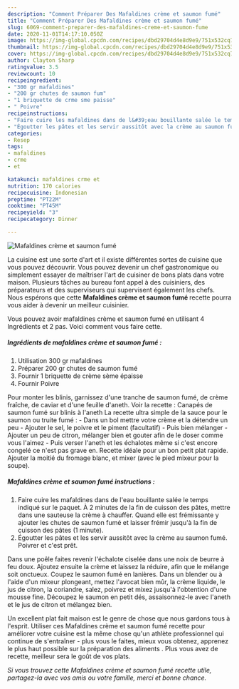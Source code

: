 ```yaml
---
description: "Comment Préparer Des Mafaldines crème et saumon fumé"
title: "Comment Préparer Des Mafaldines crème et saumon fumé"
slug: 6069-comment-preparer-des-mafaldines-creme-et-saumon-fume
date: 2020-11-01T14:17:10.050Z
image: https://img-global.cpcdn.com/recipes/dbd29704d4e8d9e9/751x532cq70/mafaldines-creme-et-saumon-fume-photo-principale-de-la-recette.jpg
thumbnail: https://img-global.cpcdn.com/recipes/dbd29704d4e8d9e9/751x532cq70/mafaldines-creme-et-saumon-fume-photo-principale-de-la-recette.jpg
cover: https://img-global.cpcdn.com/recipes/dbd29704d4e8d9e9/751x532cq70/mafaldines-creme-et-saumon-fume-photo-principale-de-la-recette.jpg
author: Clayton Sharp
ratingvalue: 3.5
reviewcount: 10
recipeingredient:
- "300 gr mafaldines"
- "200 gr chutes de saumon fum"
- "1 briquette de crme sme paisse"
- " Poivre"
recipeinstructions:
- "Faire cuire les mafaldines dans de l&#39;eau bouillante salée le temps indiqué sur le paquet. À 2 minutes de la fin de cuisson des pâtes, mettre dans une sauteuse la crème à chauffer. Quand elle est frémissante y ajouter les chutes de saumon fumé et laisser frémir jusqu&#39;à la fin de cuisson des pâtes (1 minute)."
- "Égoutter les pâtes et les servir aussitôt avec la crème au saumon fumé. Poivrer et c&#39;est prêt."
categories:
- Resep
tags:
- mafaldines
- crme
- et

katakunci: mafaldines crme et 
nutrition: 170 calories
recipecuisine: Indonesian
preptime: "PT22M"
cooktime: "PT45M"
recipeyield: "3"
recipecategory: Dinner

---
```



![Mafaldines crème et saumon fumé](https://img-global.cpcdn.com/recipes/dbd29704d4e8d9e9/751x532cq70/mafaldines-creme-et-saumon-fume-photo-principale-de-la-recette.jpg)

La cuisine est une sorte d'art et il existe différentes sortes de cuisine que vous pouvez découvrir. Vous pouvez devenir un chef gastronomique ou simplement essayer de maîtriser l'art de cuisiner de bons plats dans votre maison. Plusieurs tâches au bureau font appel à des cuisiniers, des préparateurs et des superviseurs qui supervisent également les chefs. Nous espérons que cette <strong> Mafaldines crème et saumon fumé </strong> recette pourra vous aider à devenir un meilleur cuisinier.

<!--inarticleads1-->

Vous pouvez avoir mafaldines crème et saumon fumé en utilisant 4 Ingrédients et 2 pas. Voici comment vous faire cette.

##### Ingrédients de mafaldines crème et saumon fumé :

1. Utilisation 300 gr mafaldines
1. Préparer 200 gr chutes de saumon fumé
1. Fournir 1 briquette de crème sème épaisse
1. Fournir  Poivre


Pour monter les blinis, garnissez d&#39;une tranche de saumon fumé, de crème fraîche, de caviar et d&#39;une feuille d&#39;aneth. Voir la recette : Canapés de saumon fumé sur blinis à l&#39;aneth La recette ultra simple de la sauce pour le saumon ou truite fumé : - Dans un bol mettre votre crème et la détendre un peu - Ajouter le sel, le poivre et le piment (facultatif) - Puis bien mélanger - Ajouter un peu de citron, mélanger bien et gouter afin de le doser comme vous l&#39;aimez - Puis verser l&#39;aneth et les échalotes même si c&#39;est encore congelé ce n&#39;est pas grave en. Recette idéale pour un bon petit plat rapide. Ajouter la moitié du fromage blanc, et mixer (avec le pied mixeur pour la soupe). 

<!--inarticleads2-->

##### Mafaldines crème et saumon fumé instructions :

1. Faire cuire les mafaldines dans de l&#39;eau bouillante salée le temps indiqué sur le paquet. À 2 minutes de la fin de cuisson des pâtes, mettre dans une sauteuse la crème à chauffer. Quand elle est frémissante y ajouter les chutes de saumon fumé et laisser frémir jusqu&#39;à la fin de cuisson des pâtes (1 minute).
1. Égoutter les pâtes et les servir aussitôt avec la crème au saumon fumé. Poivrer et c&#39;est prêt.


Dans une poêle faites revenir l&#39;échalote ciselée dans une noix de beurre à feu doux. Ajoutez ensuite la crème et laissez la réduire, afin que le mélange soit onctueux. Coupez le saumon fumé en lanières. Dans un blender ou à l&#39;aide d&#39;un mixeur plongeant, mettez l&#39;avocat bien mûr, la crème liquide, le jus de citron, la coriandre, salez, poivrez et mixez jusqu&#39;à l&#39;obtention d&#39;une mousse fine. Découpez le saumon en petit dés, assaisonnez-le avec l&#39;aneth et le jus de citron et mélangez bien. 

<!--inarticleads1-->

<p>
Un excellent plat fait maison est le genre de chose que nous gardons tous à l'esprit. Utiliser ces Mafaldines crème et saumon fumé recette pour améliorer votre cuisine est la même chose qu'un athlète professionnel qui continue de s'entraîner - plus vous le faites, mieux vous obtenez, apprenez le plus haut possible sur la préparation des aliments . Plus vous avez de recette, meilleur sera le goût de vos plats.
</p>

<p>
<i>Si vous trouvez cette Mafaldines crème et saumon fumé recette utile, partagez-la avec vos amis ou votre famille, merci et bonne chance.</i>
</p>
